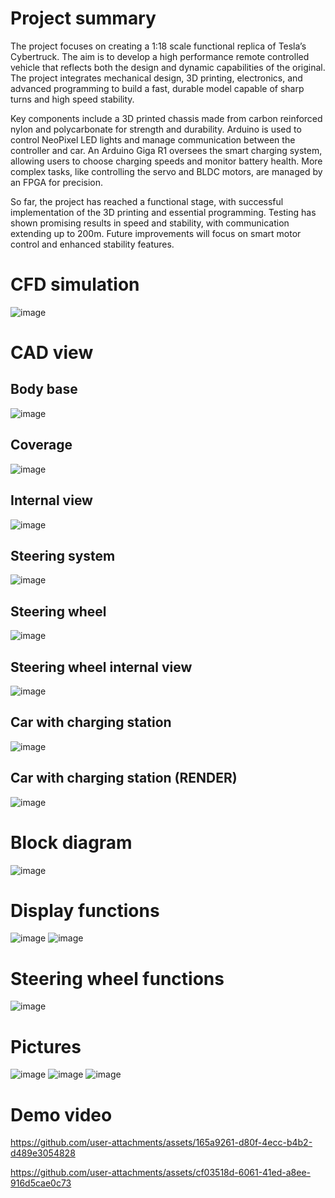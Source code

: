 # Project summary
The project focuses on creating a 1:18 scale functional replica of Tesla’s Cybertruck. The aim is to develop a high performance remote controlled vehicle that reflects both the design and dynamic capabilities of the original. 
The project integrates mechanical design, 3D printing, electronics, and advanced programming to build a fast, durable model capable of sharp turns and high speed stability.

Key components include a 3D printed chassis made from carbon reinforced nylon and polycarbonate for strength and durability. Arduino is used to control NeoPixel LED lights and manage communication between the controller and car. 
An Arduino Giga R1 oversees the smart charging system, allowing users to choose charging speeds and monitor battery health. More complex tasks, like controlling the servo and BLDC motors, are managed by an FPGA for precision.

So far, the project has reached a functional stage, with successful implementation of the 3D printing and essential programming. Testing has shown promising results in speed and stability, with communication extending up to 200m. 
Future improvements will focus on smart motor control and enhanced stability features.

# CFD simulation
![image](https://github.com/user-attachments/assets/f38150b7-9c77-4f69-a048-2dfe445abbdd)

# CAD view
## Body base
![image](https://github.com/user-attachments/assets/93f8b6a1-253e-4fbc-81f9-b2aac579a38f)

## Coverage
![image](https://github.com/user-attachments/assets/6c0aa803-be73-4ed2-b4a9-df7e6498c770)

## Internal view
![image](https://github.com/user-attachments/assets/d3eb2ec6-d19b-429f-a796-86b86c52518b)

## Steering system
![image](https://github.com/user-attachments/assets/2c2c91ff-6a4a-4361-9cef-74173e965216)

## Steering wheel
![image](https://github.com/user-attachments/assets/266e125c-214c-4661-be2f-1fede402c6d7)

## Steering wheel internal view
![image](https://github.com/user-attachments/assets/05d5914e-670c-4751-9ac7-0e34cc592271)

## Car with charging station
![image](https://github.com/user-attachments/assets/8096a00d-05a5-4c82-8fa4-6c7721bee505)

## Car with charging station (RENDER)
![image](https://github.com/user-attachments/assets/24a57e5c-9c75-4d84-a0f5-347cad3bf845)


# Block diagram
![image](https://github.com/user-attachments/assets/24961266-67ca-4d24-9576-1f86ac9fad50)

# Display functions
![image](https://github.com/user-attachments/assets/37732fca-63c4-4761-846b-8e509b9b5751)
![image](https://github.com/user-attachments/assets/58743201-4ade-4a29-b34e-3736632b1ab2)

# Steering wheel functions
![image](https://github.com/user-attachments/assets/ec3b96d5-747e-42eb-bc73-41369fe5e420)

# Pictures
![image](https://github.com/user-attachments/assets/9e6787d7-70be-4250-920a-6dccedbcb69b)
![image](https://github.com/user-attachments/assets/dbfe4920-4f43-440f-b62a-bd5eeca086ac)
![image](https://github.com/user-attachments/assets/3a157aa7-b5bb-4132-8214-64b8828762a4)

# Demo video
https://github.com/user-attachments/assets/165a9261-d80f-4ecc-b4b2-d489e3054828

https://github.com/user-attachments/assets/cf03518d-6061-41ed-a8ee-916d5cae0c73




